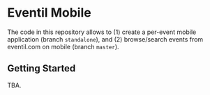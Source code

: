 # Eventil Mobile

The code in this repository allows to (1) create a per-event mobile application (branch `standalone`), and (2) browse/search events from eventil.com on mobile (branch `master`).

## Getting Started

TBA.